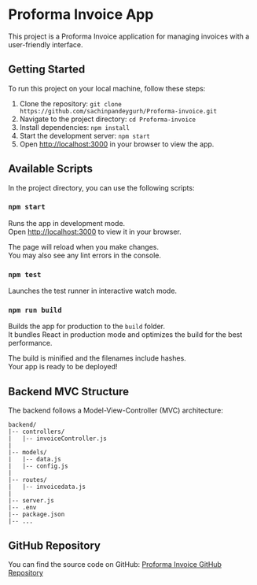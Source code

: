 # Proforma Invoice App

This project is a Proforma Invoice application for managing invoices with a user-friendly interface.

## Getting Started

To run this project on your local machine, follow these steps:

1. Clone the repository: `git clone https://github.com/sachinpandeygurh/Proforma-invoice.git`
2. Navigate to the project directory: `cd Proforma-invoice`
3. Install dependencies: `npm install`
4. Start the development server: `npm start`
5. Open [http://localhost:3000](http://localhost:3000) in your browser to view the app.

## Available Scripts

In the project directory, you can use the following scripts:

### `npm start`

Runs the app in development mode.\
Open [http://localhost:3000](http://localhost:3000) to view it in your browser.

The page will reload when you make changes.\
You may also see any lint errors in the console.

### `npm test`

Launches the test runner in interactive watch mode.

### `npm run build`

Builds the app for production to the `build` folder.\
It bundles React in production mode and optimizes the build for the best performance.

The build is minified and the filenames include hashes.\
Your app is ready to be deployed!

## Backend MVC Structure

The backend follows a Model-View-Controller (MVC) architecture:

```
backend/
|-- controllers/
|   |-- invoiceController.js
|
|-- models/
|   |-- data.js
|   |-- config.js
|
|-- routes/
|   |-- invoicedata.js
|
|-- server.js
|-- .env
|-- package.json
|-- ...
```

## GitHub Repository

You can find the source code on GitHub: [Proforma Invoice GitHub Repository](https://github.com/sachinpandeygurh/Proforma-invoice)
